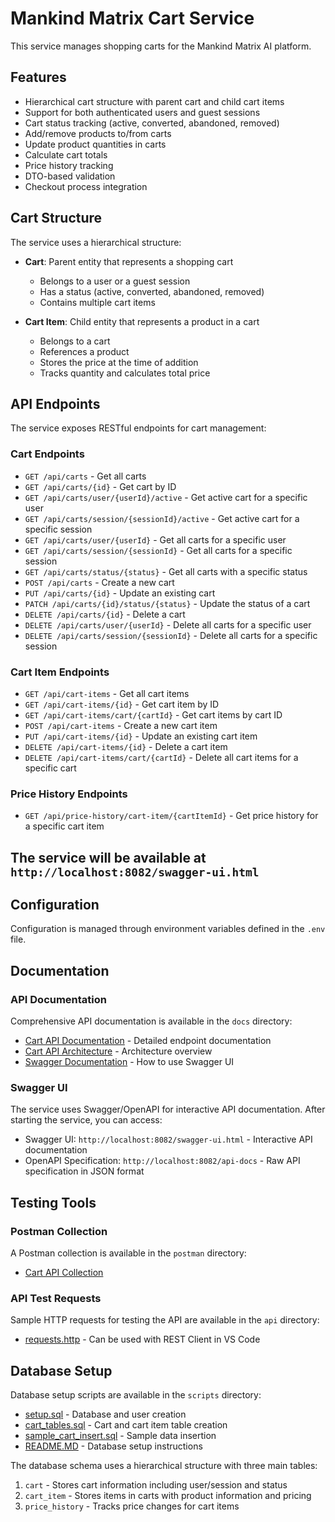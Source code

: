 # Mankind Matrix Cart Service

This service manages shopping carts for the Mankind Matrix AI platform.

## Features

- Hierarchical cart structure with parent cart and child cart items
- Support for both authenticated users and guest sessions
- Cart status tracking (active, converted, abandoned, removed)
- Add/remove products to/from carts
- Update product quantities in carts
- Calculate cart totals
- Price history tracking
- DTO-based validation
- Checkout process integration

## Cart Structure

The service uses a hierarchical structure:

- **Cart**: Parent entity that represents a shopping cart
  - Belongs to a user or a guest session
  - Has a status (active, converted, abandoned, removed)
  - Contains multiple cart items

- **Cart Item**: Child entity that represents a product in a cart
  - Belongs to a cart
  - References a product
  - Stores the price at the time of addition
  - Tracks quantity and calculates total price

## API Endpoints

The service exposes RESTful endpoints for cart management:

### Cart Endpoints

- `GET /api/carts` - Get all carts
- `GET /api/carts/{id}` - Get cart by ID
- `GET /api/carts/user/{userId}/active` - Get active cart for a specific user
- `GET /api/carts/session/{sessionId}/active` - Get active cart for a specific session
- `GET /api/carts/user/{userId}` - Get all carts for a specific user
- `GET /api/carts/session/{sessionId}` - Get all carts for a specific session
- `GET /api/carts/status/{status}` - Get all carts with a specific status
- `POST /api/carts` - Create a new cart
- `PUT /api/carts/{id}` - Update an existing cart
- `PATCH /api/carts/{id}/status/{status}` - Update the status of a cart
- `DELETE /api/carts/{id}` - Delete a cart
- `DELETE /api/carts/user/{userId}` - Delete all carts for a specific user
- `DELETE /api/carts/session/{sessionId}` - Delete all carts for a specific session

### Cart Item Endpoints

- `GET /api/cart-items` - Get all cart items
- `GET /api/cart-items/{id}` - Get cart item by ID
- `GET /api/cart-items/cart/{cartId}` - Get cart items by cart ID
- `POST /api/cart-items` - Create a new cart item
- `PUT /api/cart-items/{id}` - Update an existing cart item
- `DELETE /api/cart-items/{id}` - Delete a cart item
- `DELETE /api/cart-items/cart/{cartId}` - Delete all cart items for a specific cart

### Price History Endpoints

- `GET /api/price-history/cart-item/{cartItemId}` - Get price history for a specific cart item


## The service will be available at `http://localhost:8082/swagger-ui.html`

## Configuration

Configuration is managed through environment variables defined in the `.env` file.

## Documentation

### API Documentation
Comprehensive API documentation is available in the `docs` directory:
- [Cart API Documentation](docs/cart-api-documentation.md) - Detailed endpoint documentation
- [Cart API Architecture](docs/cart-api-architecture.md) - Architecture overview
- [Swagger Documentation](docs/swagger-documentation.md) - How to use Swagger UI

### Swagger UI
The service uses Swagger/OpenAPI for interactive API documentation. After starting the service, you can access:

- Swagger UI: `http://localhost:8082/swagger-ui.html` - Interactive API documentation
- OpenAPI Specification: `http://localhost:8082/api-docs` - Raw API specification in JSON format

## Testing Tools

### Postman Collection
A Postman collection is available in the `postman` directory:
- [Cart API Collection](postman/Cart_API_Collection.postman_collection.json)

### API Test Requests
Sample HTTP requests for testing the API are available in the `api` directory:
- [requests.http](api/requests.http) - Can be used with REST Client in VS Code

## Database Setup

Database setup scripts are available in the `scripts` directory:
- [setup.sql](scripts/setup.sql) - Database and user creation
- [cart_tables.sql](scripts/cart_tables.sql) - Cart and cart item table creation
- [sample_cart_insert.sql](scripts/sample_cart_insert.sql) - Sample data insertion
- [README.MD](scripts/README.MD) - Database setup instructions

The database schema uses a hierarchical structure with three main tables:
1. `cart` - Stores cart information including user/session and status
2. `cart_item` - Stores items in carts with product information and pricing
3. `price_history` - Tracks price changes for cart items
